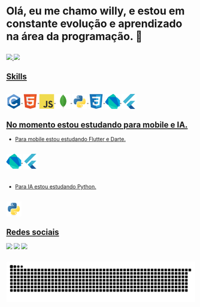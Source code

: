 # Olá, eu me chamo willy, e estou em constante evolução e aprendizado na área da programação. 👋

##

<div>
  <a href="https://github.com/Willygonzaga">
  <img height="180em" src="https://github-readme-stats.vercel.app/api?username=Willygonzaga&show_icons=true&theme=dark&include_all_commits=true&count_private=true"/>
  <img height="180em" src="https://github-readme-stats.vercel.app/api/top-langs/?username=Willygonzaga&layout=compact&langs_count=16&theme=dark"/>
</div>

## Skills

<div style="display: inline_block"><br>
  <img align="center" alt="willy-C" height"30" width="40" src="https://github.com/devicons/devicon/blob/master/icons/c/c-original.svg">
  <img align="center" alt="willy-HTML5" height"30" width="40" src="https://github.com/devicons/devicon/blob/master/icons/html5/html5-original.svg">
  <img align="center" alt="willy-HTML5" height"30" width="40" src="https://github.com/devicons/devicon/blob/master/icons/javascript/javascript-original.svg">
  <img align="center" alt="willy-HTML5" height"30" width="40" src="https://github.com/devicons/devicon/blob/master/icons/mongodb/mongodb-original.svg">
  <img align="center" alt="willy-HTML5" height"30" width="40" src="https://github.com/devicons/devicon/blob/master/icons/python/python-original.svg">
  <img align="center" alt="willy-HTML5" height"30" width="40" src="https://github.com/devicons/devicon/blob/master/icons/css3/css3-original.svg">
  <img align="center" alt="willy-HTML5" height"30" width="40" src="https://github.com/devicons/devicon/blob/master/icons/dart/dart-original.svg">
  <img align="center" alt="willy-HTML5" height"30" width="40" src="https://github.com/devicons/devicon/blob/master/icons/flutter/flutter-original.svg">
</div>

##

## No momento estou estudando para mobile e IA.
- Para mobile estou estudando Flutter e Darte.
<div style="display: inline_block"><br>
  <img align="center" alt="willy-HTML5" height"30" width="40" src="https://github.com/devicons/devicon/blob/master/icons/dart/dart-original.svg">
  <img align="center" alt="willy-HTML5" height"30" width="40" src="https://github.com/devicons/devicon/blob/master/icons/flutter/flutter-original.svg">
</div>

#

- Para IA estou estudando Python.
<div style="display: inline_block"><br>
  <img align="center" alt="willy-HTML5" height"30" width="40" src="https://github.com/devicons/devicon/blob/master/icons/python/python-original.svg">
</div>

## Redes sociais

<div>
  <a href="" target="_blank"><img src="https://img.shields.io/badge/Gmail-D14836?style=for-the-badge&logo=gmail&logoColor=white" target="_blank"></a>
  <a href="" target="_blank"><img src="https://img.shields.io/badge/Instagram-E4405F?style=for-the-badge&logo=instagram&logoColor=white"></a>
  <a href="" target="_blank"><img src="https://img.shields.io/badge/LinkedIn-0077B5?style=for-the-badge&logo=linkedin&logoColor=white"></a>
</div>

##

![snake gif](https://github.com/Willygonzaga/Willygonzaga/blob/output/github-contribution-grid-snake.svg)
